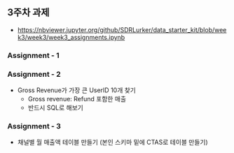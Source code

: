 ## 3주차 과제

* https://nbviewer.jupyter.org/github/SDRLurker/data_starter_kit/blob/week3/week3/week3_assignments.ipynb

### Assignment - 1

### Assignment - 2

* Gross Revenue가 가장 큰 UserID 10개 찾기
  - Gross revenue: Refund 포함한 매출
  - 반드시 SQL로 해보기

### Assignment - 3
* 채널별 월 매출액 테이블 만들기 (본인 스키마 밑에 CTAS로 테이블 만들기)
